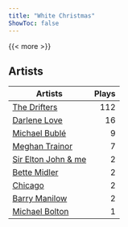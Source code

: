 ```yaml
---
title: "White Christmas"
ShowToc: false
---
```


{{< more >}}

## Artists
Artists | Plays 
----- | -----: 
[The Drifters](/artists/the-drifters-1393) | 112
[Darlene Love](/artists/darlene-love-118320) | 16
[Michael Bublé](/artists/michael-buble-58319) | 9
[Meghan Trainor](/artists/meghan-trainor-543619) | 7
[Sir Elton John & me](/artists/sir-elton-john-me-206023) | 2
[Bette Midler](/artists/bette-midler-58591) | 2
[Chicago](/artists/chicago-5663) | 2
[Barry Manilow](/artists/barry-manilow-31897) | 2
[Michael Bolton](/artists/michael-bolton-5090) | 1

